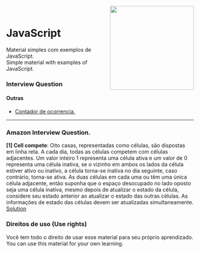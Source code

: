 ﻿﻿<img src="https://i.ibb.co/M6nBBb0/mascote.png" align="right" width="225">

# JavaScript

<p>
  Material simples com exemplos de JavaScript.<br/>
  Simple material with examples of JavaScript.
</p>

### Interview Question

#### Outras

* [Contador de ocorrencia.]()

--- 

### Amazon Interview Question.

**[1] Cell compete**:
Oito casas, representadas como células, são dispostas em linha reta. A cada dia, todas as células competem com células
adjacentes. Um valor inteiro 1 representa uma célula ativa e um valor de 0 representa uma célula inativa, se o vizinho
em ambos os lados da célula estiver ativo ou inativo, a célula torna-se inativa no dia seguinte, caso contrário,
torna-se ativa. As duas células em cada uma ou têm uma única célula adjacente, então suponha que o espaço desocupado no
lado oposto seja uma célula inativa, mesmo depois de atualizar o estado da célula, considere seu estado anterior ao
atualizar o estado das outras células. As informações de estado das células devem ser atualizadas simultaneamente.
[Solution](https://github.com/JoseMateusCamargo/javascript/blob/main/interview-question/amazon.cell.compete.js)

### Direitos de uso (Use rights)

<p>
  Você tem todo o direito de usar esse material para seu próprio aprendizado.<br/>
  You can use this material for your own learning.
</p>